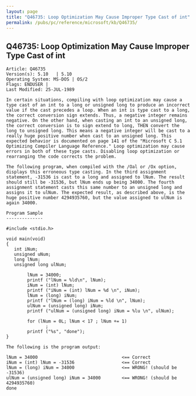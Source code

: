 ```yaml
---
layout: page
title: "Q46735: Loop Optimization May Cause Improper Type Cast of int"
permalink: /pubs/pc/reference/microsoft/kb/Q46735/
---
```


## Q46735: Loop Optimization May Cause Improper Type Cast of int

	Article: Q46735
	Version(s): 5.10   | 5.10
	Operating System: MS-DOS | OS/2
	Flags: ENDUSER |
	Last Modified: 25-JUL-1989
	
	In certain situations, compiling with loop optimization may cause a
	type cast of an int to a long or unsigned long to produce an incorrect
	value if the cast precedes a loop. When an int is type cast to a long,
	the correct conversion sign extends. Thus, a negative integer remains
	negative. On the other hand, when casting an int to an unsigned long,
	the correct conversion is to sign extend to long, THEN convert the
	long to unsigned long. This means a negative integer will be cast to a
	really huge positive number when cast to an unsigned long. This
	expected behavior is documented on page 141 of the "Microsoft C 5.1
	Optimizing Compiler Language Reference." Loop optimization may cause
	errors in both of these type casts. Disabling loop optimization or
	rearranging the code corrects the problem.
	
	The following program, when compiled with the /Oal or /Ox option,
	displays this erroneous type casting. In the third assignment
	statement, -31536 is cast to a long and assigned to lNum. The result
	should still be -31536, but lNum ends up being 34000. The fourth
	assignment statement casts this same number to an unsigned long and
	assigns it to ulNum. The expected result, as described above, is the
	huge positive number 4294935760, but the value assigned to ulNum is
	again 34000.
	
	Program Sample
	--------------
	
	#include <stdio.h>
	
	void main(void)
	{
	   int iNum;
	   unsigned uNum;
	   long lNum;
	   unsigned long ulNum;
	
	        lNum = 34000;
	        printf ("lNum = %ld\n", lNum);
	        iNum = (int) lNum;
	        printf ("iNum = (int) lNum = %d \n", iNum);
	        lNum = (long) iNum;
	        printf ("lNum = (long) iNum = %ld \n", lNum);
	        ulNum = (unsigned long) iNum;
	        printf ("ulNum = (unsigned long) iNum = %lu \n", ulNum);
	
	        for (lNum = 0L; lNum < 17 ; lNum += 1)
	               ;
	        printf ("%s", "done");
	}
	
	The following is the program output:
	
	lNum = 34000                                <== Correct
	iNum = (int) lNum = -31536                  <== Correct
	lNum = (long) iNum = 34000                  <== WRONG! (should be -31536)
	ulNum = (unsigned long) iNum = 34000        <== WRONG! (should be 4294935760)
	done
